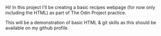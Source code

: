 Hi! In this project I'll be creating a basic recipes webpage (for now only including the HTML) as part of The Odin Project practice.

This will be a demonstration of basic HTML & git skills as this should be available on my github profile.